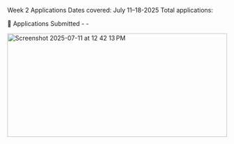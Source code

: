 Week 2 Applications
Dates covered: July 11–18-2025 Total applications: 

📩 Applications Submitted - -

<img width="503" height="237" alt="Screenshot 2025-07-11 at 12 42 13 PM" src="https://github.com/user-attachments/assets/abb6fe0d-41c8-4d61-b7c2-2ce2e879fe8a" />
